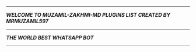 -----------

***WELCOME TO MUZAMIL-ZAKHMI-MD PLUGINS LIST CREATED BY MRMUZAMIL597***

-----------

***THE WORLD BEST WHATSAPP BOT***

----------
